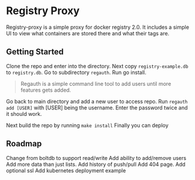 # Registry Proxy
Registry-proxy is a simple proxy for docker registry 2.0.
It includes a simple UI to view what containers are stored there and what their tags are.

## Getting Started
Clone the repo and enter into the directory.
Next copy `registry-example.db` to `registry.db`. 
Go to subdirectory `regauth`. Run go install.

> Regauth is a simple command line tool to add users until more features gets added.

Go back to main directory and add a new user to access repo. Run `regauth add [USER]` with [USER] being the username. Enter the password twice and it should work.

Next build the repo by running `make install`
Finally you can deploy

## Roadmap
Change from boltdb to support read/write
Add ability to add/remove users
Add more data than just lists.
Add history of push/pull
Add 404 page.
Add optional ssl
Add kubernetes deployment example
